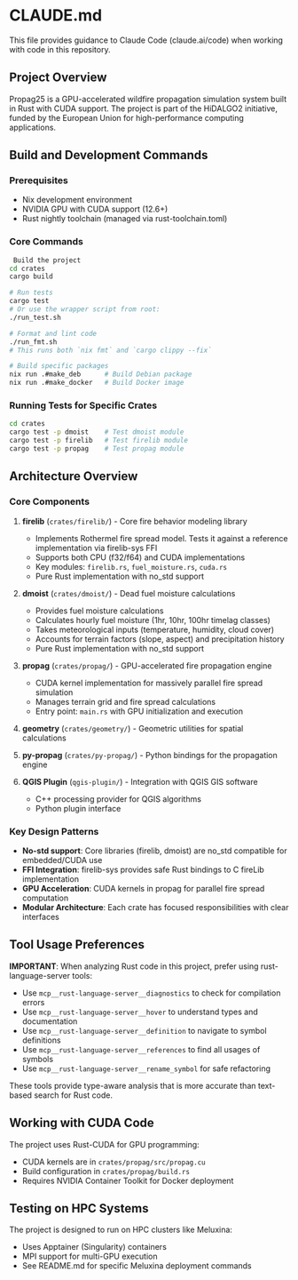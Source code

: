 # CLAUDE.md

This file provides guidance to Claude Code (claude.ai/code) when working with code in this repository.

## Project Overview

Propag25 is a GPU-accelerated wildfire propagation simulation system built in Rust with CUDA support. The project is part of the HiDALGO2 initiative, funded by the European Union for high-performance computing applications.

## Build and Development Commands

### Prerequisites
- Nix development environment
- NVIDIA GPU with CUDA support (12.6+)
- Rust nightly toolchain (managed via rust-toolchain.toml)

### Core Commands

```bash
 Build the project
cd crates
cargo build

# Run tests
cargo test
# Or use the wrapper script from root:
./run_test.sh

# Format and lint code
./run_fmt.sh
# This runs both `nix fmt` and `cargo clippy --fix`

# Build specific packages
nix run .#make_deb      # Build Debian package
nix run .#make_docker   # Build Docker image
```

### Running Tests for Specific Crates
```bash
cd crates
cargo test -p dmoist    # Test dmoist module
cargo test -p firelib   # Test firelib module
cargo test -p propag    # Test propag module
```

## Architecture Overview

### Core Components

1. **firelib** (`crates/firelib/`) - Core fire behavior modeling library
   - Implements Rothermel fire spread model. Tests it against a reference
     implementation via firelib-sys FFI
   - Supports both CPU (f32/f64) and CUDA implementations
   - Key modules: `firelib.rs`, `fuel_moisture.rs`, `cuda.rs`
   - Pure Rust implementation with no_std support

2. **dmoist** (`crates/dmoist/`) - Dead fuel moisture calculations
   - Provides fuel moisture calculations
   - Calculates hourly fuel moisture (1hr, 10hr, 100hr timelag classes)
   - Takes meteorological inputs (temperature, humidity, cloud cover)
   - Accounts for terrain factors (slope, aspect) and precipitation history
   - Pure Rust implementation with no_std support

3. **propag** (`crates/propag/`) - GPU-accelerated fire propagation engine
   - CUDA kernel implementation for massively parallel fire spread simulation
   - Manages terrain grid and fire spread calculations
   - Entry point: `main.rs` with GPU initialization and execution

4. **geometry** (`crates/geometry/`) - Geometric utilities for spatial calculations

5. **py-propag** (`crates/py-propag/`) - Python bindings for the propagation engine

6. **QGIS Plugin** (`qgis-plugin/`) - Integration with QGIS GIS software
   - C++ processing provider for QGIS algorithms
   - Python plugin interface

### Key Design Patterns

- **No-std support**: Core libraries (firelib, dmoist) are no_std compatible for embedded/CUDA use
- **FFI Integration**: firelib-sys provides safe Rust bindings to C fireLib implementation
- **GPU Acceleration**: CUDA kernels in propag for parallel fire spread computation
- **Modular Architecture**: Each crate has focused responsibilities with clear interfaces

## Tool Usage Preferences

**IMPORTANT**: When analyzing Rust code in this project, prefer using rust-language-server tools:
- Use `mcp__rust-language-server__diagnostics` to check for compilation errors
- Use `mcp__rust-language-server__hover` to understand types and documentation
- Use `mcp__rust-language-server__definition` to navigate to symbol definitions
- Use `mcp__rust-language-server__references` to find all usages of symbols
- Use `mcp__rust-language-server__rename_symbol` for safe refactoring

These tools provide type-aware analysis that is more accurate than text-based search for Rust code.

## Working with CUDA Code

The project uses Rust-CUDA for GPU programming:
- CUDA kernels are in `crates/propag/src/propag.cu`
- Build configuration in `crates/propag/build.rs`
- Requires NVIDIA Container Toolkit for Docker deployment

## Testing on HPC Systems

The project is designed to run on HPC clusters like Meluxina:
- Uses Apptainer (Singularity) containers
- MPI support for multi-GPU execution
- See README.md for specific Meluxina deployment commands
